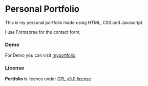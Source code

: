# Personal Portfolio
This is my personal portfolio made using HTML, CSS and Javascript.

I use Formspree for the contact form;

### Demo
For Demo you can visit [myportfolio](https://klevens.github.io/portfolio/)

### License
**Portfolio** is licence under [GPL v3.0 license](https://www.gnu.org/licenses/gpl-3.0.en.html)

